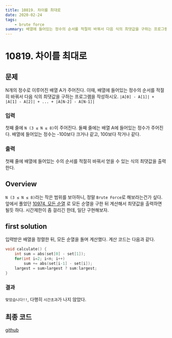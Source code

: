 ```yaml
---
title: 10819. 차이를 최대로
date: 2020-02-24
tags:
    - brute force
summary: 배열에 들어있는 정수의 순서를 적절히 바꿔서 다음 식의 최댓값을 구하는 프로그램을 작성하시오.
---
```

# 10819. 차이를 최대로
## 문제
N개의 정수로 이루어진 배열 A가 주어진다. 이때, 배열에 들어있는 정수의 순서를 적절히 바꿔서 다음 식의 최댓값을 구하는 프로그램을 작성하시오.
`|A[0] - A[1]| + |A[1] - A[2]| + ... + |A[N-2] - A[N-1]|`

### 입력
첫째 줄에 `N (3 ≤ N ≤ 8)`이 주어진다. 둘째 줄에는 배열 A에 들어있는 정수가 주어진다. 배열에 들어있는 정수는 -100보다 크거나 같고, 100보다 작거나 같다.
### 출력
첫째 줄에 배열에 들어있는 수의 순서를 적절히 바꿔서 얻을 수 있는 식의 최댓값을 출력한다.

## Overview

`N (3 ≤ N ≤ 8)`라는 작은 범위를 보아하니, 정말 `Brute Force`로 해보라는건가 싶다. 앞에서 풀었던 [10974. 모든 순열](/Daily_Coding/10974.html) 로 모든 순열을 구한 뒤 계산해서 최댓값을 출력하면 될듯 하다. 시간제한이 좀 걸리긴 한데, 일단 구현해보자.

## first solution

입력받은 배열을 정렬한 뒤, 모든 순열을 돌며 계산했다. 계산 코드는 다음과 같다.
```cpp
void calculate() {
    int sum = abs(set[0] - set[1]);
    for(int i=2; i<n; i++)
        sum += abs(set[i-1] - set[i]);
    largest = sum>largest ? sum:largest;
}
```
### 결과

`맞았습니다!!`, 다행히 `시간초과`가 나지 않았다.

## 최종 코드

[github](https://github.com/shinjawkwang/bojPractice/blob/master/brute_force/10819.cpp)